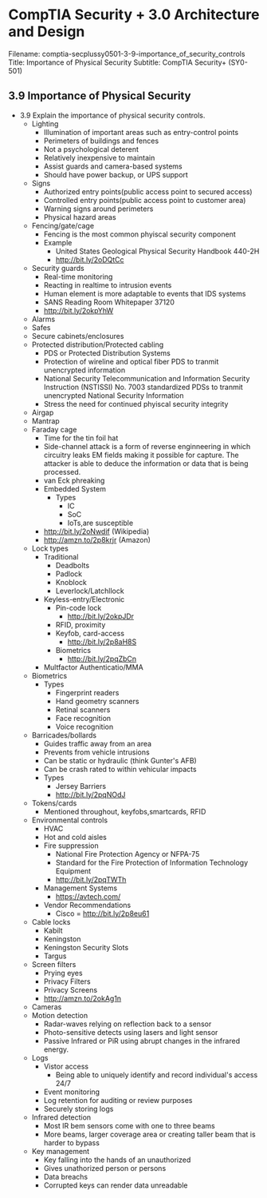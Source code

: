 CompTIA Security + 3.0 Architecture and Design
============================================================

Filename: comptia-secplussy0501-3-9-importance_of_security_controls
Title: Importance of Physical Security
Subtitle: CompTIA Security+ \(SY0-501\)

3.9 Importance of Physical Security
------------------------------------------------------------
* 3.9 Explain the importance of physical security controls.
	+ Lighting
		- Illumination of important areas such as entry-control points
		- Perimeters of buildings and fences
		- Not a psychological deterent
		- Relatively inexpensive to maintain
		- Assist guards and camera-based systems
		- Should have power backup, or UPS support
	+ Signs
		- Authorized entry points\(public access point to secured access\)
		- Controlled entry points\(public access point to customer area\)
		- Warning signs around perimeters
		- Physical hazard areas
	+ Fencing/gate/cage
		- Fencing is the most common phyiscal security component
		- Example
			* United States Geological Physical Security Handbook 440-2H
			* http://bit.ly/2oDQtCc
	+ Security guards
		- Real-time monitoring
		- Reacting in realtime to intrusion events
		- Human element is more adaptable to events that IDS systems
		- SANS Reading Room Whitepaper 37120
		- http://bit.ly/2okpYhW
	+ Alarms
	+ Safes
	+ Secure cabinets/enclosures
	+ Protected distribution/Protected cabling
		- PDS or Protected Distribution Systems
		- Protection of wireline and optical fiber PDS to tranmit unencrypted information
		- National Security Telecommunication and Information Security Instruction \(NSTISSI\) No. 7003 standardized PDSs to tranmit unencrypted National Security Information
		- Stress the need for continued phyiscal security integrity
	+ Airgap
	+ Mantrap
	+ Faraday cage
		- Time for the tin foil hat
		- Side-channel attack is a form of reverse enginneering in which circuitry leaks EM fields making it possible for capture. The attacker is able to deduce the information or data that is being processed. 
		- van Eck phreaking
		- Embedded System
		 	* Types
				+ IC
				+ SoC
				+ IoTs,are susceptible
		- http://bit.ly/2oNwdif \(Wikipedia\)
		- http://amzn.to/2p8krjr \(Amazon\)
	+ Lock types
		- Traditional
			+ Deadbolts
			+ Padlock
			+ Knoblock
			+ Leverlock/Latchllock
		-  Keyless-entry/Electronic
			+ Pin-code lock
				* http://bit.ly/2okpJDr
			+ RFID, proximity
			+ Keyfob, card-access
				* http://bit.ly/2p8aH8S
			+ Biometrics
				* http://bit.ly/2pqZbCn
		- Multfactor Authenticatio/MMA
	+ Biometrics
		- Types
			* Fingerprint readers
			* Hand geometry scanners
			* Retinal scanners
			* Face recognition
			* Voice recognition
	+ Barricades/bollards
		- Guides traffic away from an area
		- Prevents from vehicle intrusions
		- Can be static or hydraulic \(think Gunter's AFB\)
		- Can be crash rated to within vehicular impacts
		- Types
			* Jersey Barriers
			* http://bit.ly/2pqNOdJ
	+ Tokens/cards
		- Mentioned throughout, keyfobs,smartcards, RFID
	+ Environmental controls
		- HVAC
		- Hot and cold aisles
		- Fire suppression
			* National Fire Protection Agency or NFPA-75
			* Standard for the Fire Protection of Information Technology Equipment
			* http://bit.ly/2pqTWTh
		- Management Systems
			* https://avtech.com/
		- Vendor Recommendations
			* Cisco = http://bit.ly/2p8eu61
	+ Cable locks
		- Kabilt
		- Keningston
		- Keningston Security Slots
		- Targus
	+ Screen filters
		- Prying eyes
		- Privacy Filters
		- Privacy Screens
		- http://amzn.to/2okAg1n
	+ Cameras
	+ Motion detection
		* Radar-waves relying on reflection back to a sensor
		* Photo-sensitive detects using lasers and light sensor
		* Passive Infrared or PiR using abrupt changes in the infrared energy.
	+ Logs
		* Vistor access
			+ Being able to uniquely identify and record individual's access 24/7
		* Event monitoring
		* Log retention for auditing or review purposes
		* Securely storing logs
	+ Infrared detection
		- Most IR bem sensors come with one to three beams
		- More beams, larger coverage area or creating taller beam that is harder to bypass
	+ Key management
		- Key falling into the hands of an unauthorized
		- Gives unathorized person or persons
		- Data breachs
		- Corrupted keys can render data unreadable